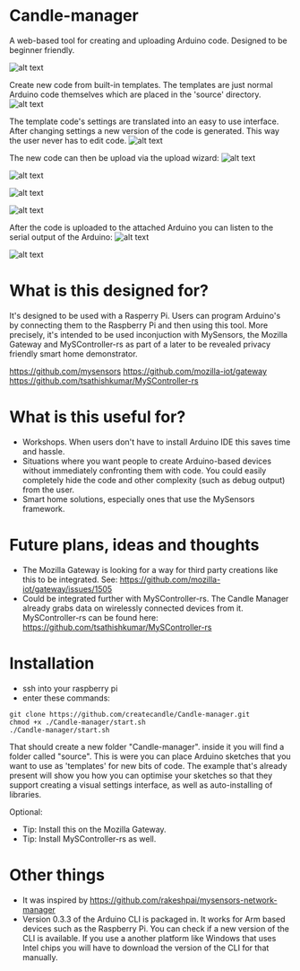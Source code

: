 # Candle-manager
A web-based tool for creating and uploading Arduino code. Designed to be beginner friendly.

![alt text](https://raw.githubusercontent.com/createcandle/Candle-manager/master/screenshots/dashboard.png)

Create new code from built-in templates. The templates are just normal Arduino code themselves which are placed in the 'source' directory.
![alt text](https://raw.githubusercontent.com/createcandle/Candle-manager/master/screenshots/create_new.png)

The template code's settings are translated into an easy to use interface. After changing settings a new version of the code is generated. This way the user never has to edit code.
![alt text](https://raw.githubusercontent.com/createcandle/Candle-manager/master/screenshots/code_ux_generation.png)

The new code can then be upload via the upload wizard:
![alt text](https://raw.githubusercontent.com/createcandle/Candle-manager/master/screenshots/upload_wizard.png)

![alt text](https://raw.githubusercontent.com/createcandle/Candle-manager/master/screenshots/upload_wizard2.png)

![alt text](https://raw.githubusercontent.com/createcandle/Candle-manager/master/screenshots/upload_wizard3.png)

![alt text](https://raw.githubusercontent.com/createcandle/Candle-manager/master/screenshots/uploading_worked.png)

After the code is uploaded to the attached Arduino you can listen to the serial output of the Arduino:
![alt text](https://raw.githubusercontent.com/createcandle/Candle-manager/master/screenshots/device_doctor.png)

![alt text](https://raw.githubusercontent.com/createcandle/Candle-manager/master/screenshots/editing_code.png)


# What is this designed for?
It's designed to be used with a Rasperry Pi. Users can program Arduino's by connecting them to the Raspberry Pi and then using this tool. More precisely, it's intended to be used inconjuction with MySensors, the Mozilla Gateway and MySController-rs as part of a later to be revealed privacy friendly smart home demonstrator.

https://github.com/mysensors
https://github.com/mozilla-iot/gateway
https://github.com/tsathishkumar/MySController-rs


# What is this useful for?

- Workshops. When users don't have to install Arduino IDE this saves time and hassle.
- Situations where you want people to create Arduino-based devices without immediately confronting them with code. You could easily completely hide the code and other complexity (such as debug output) from the user.
- Smart home solutions, especially ones that use the MySensors framework.


# Future plans, ideas and thoughts
- The Mozilla Gateway is looking for a way for third party creations like this to be integrated. See: https://github.com/mozilla-iot/gateway/issues/1505
- Could be integrated further with MySController-rs. The Candle Manager already grabs data on wirelessly connected devices from it. MySController-rs can be found here: https://github.com/tsathishkumar/MySController-rs


# Installation

- ssh into your raspberry pi
- enter these commands:

```
git clone https://github.com/createcandle/Candle-manager.git
chmod +x ./Candle-manager/start.sh
./Candle-manager/start.sh
```

That should create a new folder "Candle-manager". inside it you will find a folder called "source". This is were you can place Arduino sketches that you want to use as 'templates' for new bits of code. The example that's already present will show you how you can optimise your sketches so that they support creating a visual settings interface, as well as auto-installing of libraries.

Optional:
- Tip: Install this on the Mozilla Gateway.
- Tip: Install MySController-rs as well.


# Other things
- It was inspired by https://github.com/rakeshpai/mysensors-network-manager
- Version 0.3.3 of the Arduino CLI is packaged in. It works for Arm based devices such as the Raspberry Pi. You can check if a new version of the CLI is available. If you use a another platform like Windows that uses Intel chips you will have to download the version of the CLI for that manually.
